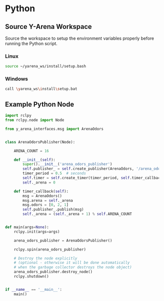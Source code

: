 # Python

## Source Y-Arena Workspace

Source the workspace to setup the environment variables properly before running the Python script.

### Linux

```sh
source ~/yarena_ws/install/setup.bash
```

### Windows

```sh
call \yarena_ws\install\setup.bat
```

## Example Python Node

```python
import rclpy
from rclpy.node import Node

from y_arena_interfaces.msg import ArenaOdors


class ArenaOdorsPublisher(Node):

    ARENA_COUNT = 16

    def __init__(self):
        super().__init__('arena_odors_publisher')
        self.publisher_ = self.create_publisher(ArenaOdors, '/arena_odors', 10)
        timer_period = 0.5  # seconds
        self.timer = self.create_timer(timer_period, self.timer_callback)
        self._arena = 0

    def timer_callback(self):
        msg = ArenaOdors()
        msg.arena = self._arena
        msg.odors = [0, 2, 1]
        self.publisher_.publish(msg)
        self._arena = (self._arena + 1) % self.ARENA_COUNT


def main(args=None):
    rclpy.init(args=args)

    arena_odors_publisher = ArenaOdorsPublisher()

    rclpy.spin(arena_odors_publisher)

    # Destroy the node explicitly
    # (optional - otherwise it will be done automatically
    # when the garbage collector destroys the node object)
    arena_odors_publisher.destroy_node()
    rclpy.shutdown()


if __name__ == '__main__':
    main()
```
